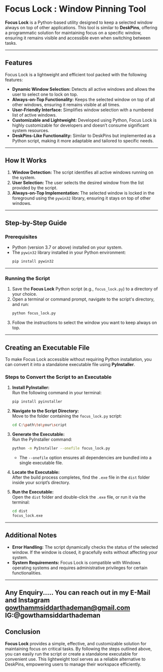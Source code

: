 # Focus Lock : Window Pinning Tool 

**Focus Lock** is a Python-based utility designed to keep a selected window always on top of other applications. This tool is similar to **DeskPins**, offering a programmatic solution for maintaining focus on a specific window, ensuring it remains visible and accessible even when switching between tasks.  

---

## Features  
Focus Lock is a lightweight and efficient tool packed with the following features:  
- **Dynamic Window Selection:** Detects all active windows and allows the user to select one to lock on top.  
- **Always-on-Top Functionality:** Keeps the selected window on top of all other windows, ensuring it remains visible at all times.  
- **User-Friendly Interface:** Simplifies window selection with a numbered list of active windows.  
- **Customizable and Lightweight:** Developed using Python, Focus Lock is highly customizable for developers and doesn’t consume significant system resources.  
- **DeskPins-Like Functionality:** Similar to DeskPins but implemented as a Python script, making it more adaptable and tailored to specific needs.  

---

## How It Works  
1. **Window Detection:** The script identifies all active windows running on the system.  
2. **User Selection:** The user selects the desired window from the list provided by the script.  
3. **Always-on-Top Implementation:** The selected window is locked in the foreground using the `pywin32` library, ensuring it stays on top of other windows.  

---

## Step-by-Step Guide  

### Prerequisites  
- Python (version 3.7 or above) installed on your system.  
- The `pywin32` library installed in your Python environment:  
  ```bash  
  pip install pywin32  
  ```  

---

### Running the Script  
1. Save the **Focus Lock** Python script (e.g., `focus_lock.py`) to a directory of your choice.  
2. Open a terminal or command prompt, navigate to the script's directory, and run:  
   ```bash  
   python focus_lock.py  
   ```  
3. Follow the instructions to select the window you want to keep always on top.  

---

## Creating an Executable File  

To make Focus Lock accessible without requiring Python installation, you can convert it into a standalone executable file using **PyInstaller**.  

### Steps to Convert the Script to an Executable  
1. **Install PyInstaller:**  
   Run the following command in your terminal:  
   ```bash  
   pip install pyinstaller  
   ```  

2. **Navigate to the Script Directory:**  
   Move to the folder containing the `focus_lock.py` script:  
   ```bash  
   cd C:\path\to\your\script  
   ```  

3. **Generate the Executable:**  
   Run the PyInstaller command:  
   ```bash  
   python -m PyInstaller --onefile focus_lock.py  
   ```  
   - The `--onefile` option ensures all dependencies are bundled into a single executable file.  

4. **Locate the Executable:**  
   After the build process completes, find the `.exe` file in the `dist` folder inside your script’s directory.  

5. **Run the Executable:**  
   Open the `dist` folder and double-click the `.exe` file, or run it via the terminal:  
   ```bash  
   cd dist  
   focus_lock.exe  
   ```  

---

## Additional Notes  
- **Error Handling:** The script dynamically checks the status of the selected window. If the window is closed, it gracefully exits without affecting your system.  
- **System Requirements:** Focus Lock is compatible with Windows operating systems and requires administrative privileges for certain functionalities.

---
Any Enquiry..... 
You can reach out in my E-Mail and Instagram
gowthammsiddarthademan@gmail.com
IG:@gowthamsiddarthademan
---

## Conclusion  
**Focus Lock** provides a simple, effective, and customizable solution for maintaining focus on critical tasks. By following the steps outlined above, you can easily run the script or create a standalone executable for convenient use. This lightweight tool serves as a reliable alternative to DeskPins, empowering users to manage their workspace efficiently.  
